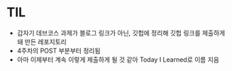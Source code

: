 # TIL
- 갑자기 데브코스 과제가 블로그 링크가 아닌, 깃헙에 정리해 깃헙 링크를 제출하게 돼 만든 레포지토리 
- 4주차의 POST 부분부터 정리됨
- 아마 이제부터 계속 이렇게 제출하게 될 것 같아 Today I Learned로 이름 지음

